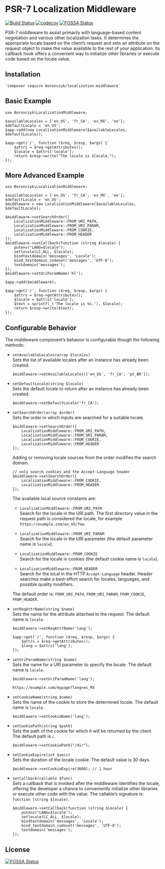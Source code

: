 # PSR-7 Localization Middleware

[![Build Status](https://travis-ci.org/tboronczyk/localization-middleware.svg?branch=master)](https://travis-ci.org/tboronczyk/localization-middleware) [![codecov](https://codecov.io/gh/tboronczyk/localization-middleware/branch/master/graph/badge.svg)](https://codecov.io/gh/tboronczyk/localization-middleware)
[![FOSSA Status](https://app.fossa.io/api/projects/git%2Bhttps%3A%2F%2Fgithub.com%2Ftboronczyk%2Flocalization-middleware.svg?type=shield)](https://app.fossa.io/projects/git%2Bhttps%3A%2F%2Fgithub.com%2Ftboronczyk%2Flocalization-middleware?ref=badge_shield)

PSR-7 middleware to assist primarily with language-based content negotiation
and various other localization tasks. It determines the appropriate locale
based on the client’s request and sets an attribute on the request object to
make the value available to the rest of your application. Its callback hook
offers a convenient way to initialize other libraries or execute code based on
the locale value.

## Installation

    `composer require boronczyk/localization-middleware`

## Basic Example

    use Boronczyk\LocalizationMiddleware;

    $availableLocales = ['en_US', 'fr_CA', 'es_MX', 'eo'];
    $defaultLocale = 'en_US';
    $app->add(new LocalizationMiddleware($availableLocales, $defaultLocale));

    $app->get('/', function ($req, $resp, $args) {
        $attrs = $req->getAttributes();
        $locale = $attrs['locale'];
        return $resp->write("The locale is $locale.");
    });

## More Advanced Example

    use Boronczyk\LocalizationMiddleware;

    $availableLocales = ['en_US', 'fr_CA', 'es_MX', 'eo'];
    $defaultLocale = 'en_US';
    $middleware = new LocalizationMiddleware($availableLocales, $defaultLocale);

    $middleware->setSearchOrder([
        LocalizationMiddleware::FROM_URI_PATH,
        LocalizationMiddleware::FROM_URI_PARAM,
        LocalizationMiddleware::FROM_COOKIE,
        LocalizationMiddleware::FROM_HEADER
    ]);
    $middleware->setCallback(function (string $locale) {
        putenv("LANG=$locale");
        setlocale(LC_ALL, $locale);
        bindtextdomain('messages', 'Locale');
        bind_textdomain_codeset('messages', 'UTF-8');
        textdomain('messages');
    });
    $middleware->setUriParamName('hl');

    $app->add($middleware);

    $app->get('/', function ($req, $resp, $args) {
        $attrs = $req->getAttributes();
        $locale = $attrs['locale'];
        $text = sprintf(_('The locale is %s.'), $locale);
        return $resp->write($text);
    });


## Configurable Behavior

The middleware component’s behavior is configurable though the following
methods:

  * `setAvailableLocales(array $locales)`  
    Sets the list of available locales after an instance has already been
    created.

        $middleware->setAvailableLocales(['en_US', 'fr_CA', 'pt_BR']);

  * `setDefaultLocale(string $locale)`  
    Sets the default locale to return after an instance has already been
    created.

        $middleware->setDefaultLocale('fr_CA');

  * `setSearchOrder(array $order)`  
    Sets the order in which inputs are searched for a suitable locale.

        $middleware->setSearchOrder([
            LocalizationMiddleware::FROM_URI_PATH,
            LocalizationMiddleware::FROM_URI_PARAM,
            LocalizationMiddleware::FROM_COOKIE,
            LocalizationMiddleware::FROM_HEADER
        ]);

    Adding or removing locale sources from the order modifies the search
    domain.

        // only search cookies and the Accept-Language header
        $middleware->setSearchOrder([
            LocalizationMiddleware::FROM_COOKIE,
            LocalizationMiddleware::FROM_HEADER
        ]);

    The available local source constants are:

    * `LocalizationMiddleware::FROM_URI_PATH`  
      Search for the locale in the URI path. The first directory value in
      the request path is considered the locale, for example
      `https://example.com/en_US/foo`.

    * `LocalizationMiddleware::FROM_URI_PARAM`  
      Search for the locale in the URI parameter (the default parameter name
      is `locale`).

    * `LocalizationMiddleware::FROM_COOKIE`  
      Search for the locale in cookies (the default cookie name is `locale`).

    * `LocalizationMiddleware::FROM_HEADER`  
      Search for the local in the HTTP `Accept-Language` header. Header
      searches make a best-effort search for locales, languages, and possible
      quality modifiers.

    The default order is: `FROM_URI_PATH`, `FROM_URI_PARAM`, `FROM_COOKIE`,
    `FROM_HEADER`.

  * `setReqAttrName(string $name)`  
    Sets the name for the attribute attached to the request. The default name
    is `locale`.

        $middleware->setReqAttrName('lang');

        $app->get('/', function ($req, $resp, $args) {
            $attrs = $req->getAttributes();
            $lang = $attrs['lang'];
        });

  * `setUriParamName(string $name)`  
    Sets the name for a URI parameter to specify the locale. The default name
    is `locale`.

        $middleware->setUriParamName('lang');

        https://example.com/mypage?lang=es_MX

  * `setCookieName(string $name)`  
    Sets the name of the cookie to store the determined locale. The default
    name is `locale`.

        $middleware->setCookieName('lang');

  * `setCookiePath(string $path)`  
    Sets the path of the cookie for which it will be returned by the client.
    The default path is `/`.

        $middleware->setCookiePath("/dir");

  * `setCookieExpire(int $secs)`  
    Sets the duration of the locale cookie. The default value is 30 days.

        $middleware->setCookieExpire(3600); // 1 hour

  * `setCallback(callable $func)`  
    Sets a callback that is invoked after the middleware identifies the locale,
    offering the developer a chance to conveniently initialize other libraries
    or execute other code with the value. The callable’s signature is:
    `function (string $locale)`.

        $middleware->setCallback(function (string $locale) {
            putenv("LANG=$locale");
            setlocale(LC_ALL, $locale);
            bindtextdomain('messages', 'Locale');
            bind_textdomain_codeset('messages', 'UTF-8');
            textdomain('messages');
        });


## License
[![FOSSA Status](https://app.fossa.io/api/projects/git%2Bhttps%3A%2F%2Fgithub.com%2Ftboronczyk%2Flocalization-middleware.svg?type=large)](https://app.fossa.io/projects/git%2Bhttps%3A%2F%2Fgithub.com%2Ftboronczyk%2Flocalization-middleware?ref=badge_large)
